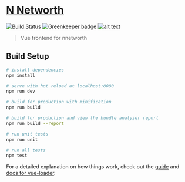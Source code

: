 # [N Networth](https://nnetworth.com/)

[![Build Status](https://travis-ci.org/nnetworth/nnetworth.com.svg?branch=master)](https://travis-ci.org/nnetworth/nnetworth.com)
[![Greenkeeper badge](https://badges.greenkeeper.io/nnetworth/nnetworth.com.svg)](https://greenkeeper.io/)
[![alt text](https://img.shields.io/badge/slack-channel-pink.svg "Slack")](https://join.slack.com/t/nnetworth/shared_invite/enQtMjQxNjU3NDQ2NzA0LTc2NzUwZmMzODQ5MjQzYTY0OGFiMjQ4YTYzYjJiMWE0Nzk3NWE2NjUyNzU1NTMyZTdhYTJiNjMwN2YyMjM3Mjg)


> Vue frontend for nnetworth

## Build Setup

``` bash
# install dependencies
npm install

# serve with hot reload at localhost:8080
npm run dev

# build for production with minification
npm run build

# build for production and view the bundle analyzer report
npm run build --report

# run unit tests
npm run unit

# run all tests
npm test
```

For a detailed explanation on how things work, check out the [guide](http://vuejs-templates.github.io/webpack/) and [docs for vue-loader](http://vuejs.github.io/vue-loader).
